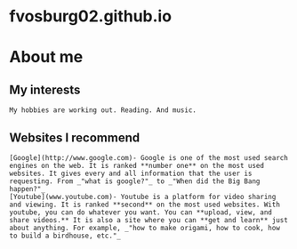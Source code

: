 # fvosburg02.github.io 

# About me
## My interests 
    My hobbies are working out. Reading. And music.

## Websites I recommend 
    [Google](http://www.google.com)- Google is one of the most used search engines on the web. It is ranked **number one** on the most used websites. It gives every and all information that the user is requesting. From _"what is google?"_ to _"When did the Big Bang happen?"_
    [Youtube](www.youtube.com)- Youtube is a platform for video sharing and viewing. It is ranked **second** on the most used websites. With youtube, you can do whatever you want. You can **upload, view, and share videos.** It is also a site where you can **get and learn** just about anything. For example, _"how to make origami, how to cook, how to build a birdhouse, etc."_ 
